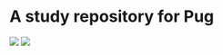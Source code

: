 # A study repository for Pug

<img src="https://img.shields.io/badge/pug-red"> <img src="https://img.shields.io/badge/sass-pink">
